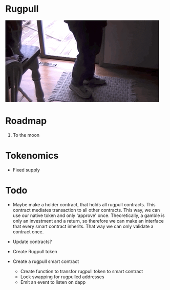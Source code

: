 # Rugpull

![](pull.gif)

# Roadmap

1. To the moon

# Tokenomics

- Fixed supply

# Todo

- Maybe make a holder contract, that holds all rugpull contracts. This contract mediates transaction to all other contracts. This way, we can use our native token and only 'approve' once. Theoretically, a gamble is only an investment and a return, so therefore we can make an interface that every smart contract inherits. That way we can only validate a contract once.

- Update contracts?

- Create Rugpull token
- Create a rugpull smart contract
  - Create function to transfor rugpull token to smart contract
  - Lock swapping for rugpulled addresses
  - Emit an event to listen on dapp
